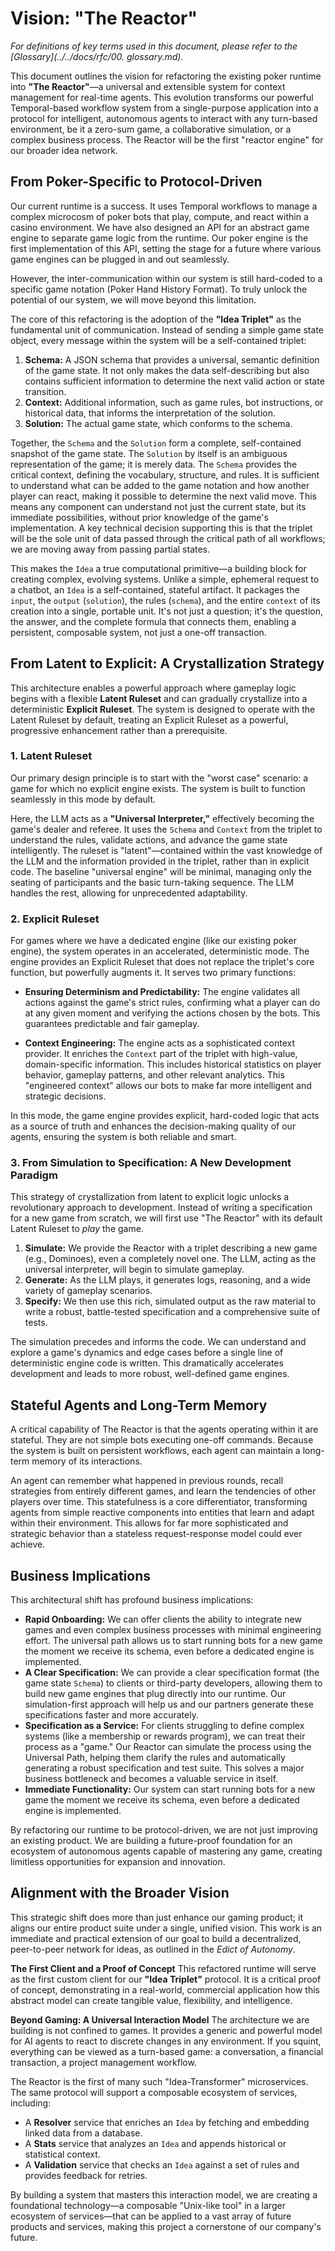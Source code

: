# Vision: "The Reactor"

_For definitions of key terms used in this document, please refer to the [Glossary](../../docs/rfc/00. glossary.md)._

This document outlines the vision for refactoring the existing poker runtime into **"The Reactor"**—a universal and extensible system for context management for real-time agents. This evolution transforms our powerful Temporal-based workflow system from a single-purpose application into a protocol for intelligent, autonomous agents to interact with any turn-based environment, be it a zero-sum game, a collaborative simulation, or a complex business process. The Reactor will be the first "reactor engine" for our broader idea network.

## From Poker-Specific to Protocol-Driven

Our current runtime is a success. It uses Temporal workflows to manage a complex microcosm of poker bots that play, compute, and react within a casino environment. We have also designed an API for an abstract game engine to separate game logic from the runtime. Our poker engine is the first implementation of this API, setting the stage for a future where various game engines can be plugged in and out seamlessly.

However, the inter-communication within our system is still hard-coded to a specific game notation (Poker Hand History Format). To truly unlock the potential of our system, we will move beyond this limitation.

The core of this refactoring is the adoption of the **"Idea Triplet"** as the fundamental unit of communication. Instead of sending a simple game state object, every message within the system will be a self-contained triplet:

1.  **Schema:** A JSON schema that provides a universal, semantic definition of the game state. It not only makes the data self-describing but also contains sufficient information to determine the next valid action or state transition.
2.  **Context:** Additional information, such as game rules, bot instructions, or historical data, that informs the interpretation of the solution.
3.  **Solution:** The actual game state, which conforms to the schema.

Together, the `Schema` and the `Solution` form a complete, self-contained snapshot of the game state. The `Solution` by itself is an ambiguous representation of the game; it is merely data. The `Schema` provides the critical context, defining the vocabulary, structure, and rules. It is sufficient to understand what can be added to the game notation and how another player can react, making it possible to determine the next valid move. This means any component can understand not just the current state, but its immediate possibilities, without prior knowledge of the game's implementation. A key technical decision supporting this is that the triplet will be the sole unit of data passed through the critical path of all workflows; we are moving away from passing partial states.

This makes the `Idea` a true computational primitive—a building block for creating complex, evolving systems. Unlike a simple, ephemeral request to a chatbot, an `Idea` is a self-contained, stateful artifact. It packages the `input`, the `output` (`solution`), the rules (`schema`), and the entire `context` of its creation into a single, portable unit. It's not just a question; it's the question, the answer, and the complete formula that connects them, enabling a persistent, composable system, not just a one-off transaction.

## From Latent to Explicit: A Crystallization Strategy

This architecture enables a powerful approach where gameplay logic begins with a flexible **Latent Ruleset** and can gradually crystallize into a deterministic **Explicit Ruleset**. The system is designed to operate with the Latent Ruleset by default, treating an Explicit Ruleset as a powerful, progressive enhancement rather than a prerequisite.

### 1. Latent Ruleset

Our primary design principle is to start with the "worst case" scenario: a game for which no explicit engine exists. The system is built to function seamlessly in this mode by default.

Here, the LLM acts as a **"Universal Interpreter,"** effectively becoming the game's dealer and referee. It uses the `Schema` and `Context` from the triplet to understand the rules, validate actions, and advance the game state intelligently. The ruleset is "latent"—contained within the vast knowledge of the LLM and the information provided in the triplet, rather than in explicit code. The baseline "universal engine" will be minimal, managing only the seating of participants and the basic turn-taking sequence. The LLM handles the rest, allowing for unprecedented adaptability.

### 2. Explicit Ruleset

For games where we have a dedicated engine (like our existing poker engine), the system operates in an accelerated, deterministic mode. The engine provides an Explicit Ruleset that does not replace the triplet's core function, but powerfully augments it. It serves two primary functions:

- **Ensuring Determinism and Predictability:** The engine validates all actions against the game's strict rules, confirming what a player can do at any given moment and verifying the actions chosen by the bots. This guarantees predictable and fair gameplay.

- **Context Engineering:** The engine acts as a sophisticated context provider. It enriches the `Context` part of the triplet with high-value, domain-specific information. This includes historical statistics on player behavior, gameplay patterns, and other relevant analytics. This "engineered context" allows our bots to make far more intelligent and strategic decisions.

In this mode, the game engine provides explicit, hard-coded logic that acts as a source of truth and enhances the decision-making quality of our agents, ensuring the system is both reliable and smart.

### 3. From Simulation to Specification: A New Development Paradigm

This strategy of crystallization from latent to explicit logic unlocks a revolutionary approach to development. Instead of writing a specification for a new game from scratch, we will first use "The Reactor" with its default Latent Ruleset to _play_ the game.

1.  **Simulate:** We provide the Reactor with a triplet describing a new game (e.g., Dominoes), even a completely novel one. The LLM, acting as the universal interpreter, will begin to simulate gameplay.
2.  **Generate:** As the LLM plays, it generates logs, reasoning, and a wide variety of gameplay scenarios.
3.  **Specify:** We then use this rich, simulated output as the raw material to write a robust, battle-tested specification and a comprehensive suite of tests.

The simulation precedes and informs the code. We can understand and explore a game's dynamics and edge cases before a single line of deterministic engine code is written. This dramatically accelerates development and leads to more robust, well-defined game engines.

## Stateful Agents and Long-Term Memory

A critical capability of The Reactor is that the agents operating within it are stateful. They are not simple bots executing one-off commands. Because the system is built on persistent workflows, each agent can maintain a long-term memory of its interactions.

An agent can remember what happened in previous rounds, recall strategies from entirely different games, and learn the tendencies of other players over time. This statefulness is a core differentiator, transforming agents from simple reactive components into entities that learn and adapt within their environment. This allows for far more sophisticated and strategic behavior than a stateless request-response model could ever achieve.

## Business Implications

This architectural shift has profound business implications:

- **Rapid Onboarding:** We can offer clients the ability to integrate new games and even complex business processes with minimal engineering effort. The universal path allows us to start running bots for a new game the moment we receive its schema, even before a dedicated engine is implemented.
- **A Clear Specification:** We can provide a clear specification format (the game state `Schema`) to clients or third-party developers, allowing them to build new game engines that plug directly into our runtime. Our simulation-first approach will help us and our partners generate these specifications faster and more accurately.
- **Specification as a Service:** For clients struggling to define complex systems (like a membership or rewards program), we can treat their process as a "game." Our Reactor can simulate the process using the Universal Path, helping them clarify the rules and automatically generating a robust specification and test suite. This solves a major business bottleneck and becomes a valuable service in itself.
- **Immediate Functionality:** Our system can start running bots for a new game the moment we receive its schema, even before a dedicated engine is implemented.

By refactoring our runtime to be protocol-driven, we are not just improving an existing product. We are building a future-proof foundation for an ecosystem of autonomous agents capable of mastering any game, creating limitless opportunities for expansion and innovation.

## Alignment with the Broader Vision

This strategic shift does more than just enhance our gaming product; it aligns our entire product suite under a single, unified vision. This work is an immediate and practical extension of our goal to build a decentralized, peer-to-peer network for ideas, as outlined in the _Edict of Autonomy_.

**The First Client and a Proof of Concept**
This refactored runtime will serve as the first custom client for our **"Idea Triplet"** protocol. It is a critical proof of concept, demonstrating in a real-world, commercial application how this abstract model can create tangible value, flexibility, and intelligence.

**Beyond Gaming: A Universal Interaction Model**
The architecture we are building is not confined to games. It provides a generic and powerful model for AI agents to react to discrete changes in any environment. If you squint, everything can be viewed as a turn-based game: a conversation, a financial transaction, a project management workflow.

The Reactor is the first of many such "Idea-Transformer" microservices. The same protocol will support a composable ecosystem of services, including:

- A **Resolver** service that enriches an `Idea` by fetching and embedding linked data from a database.
- A **Stats** service that analyzes an `Idea` and appends historical or statistical context.
- A **Validation** service that checks an `Idea` against a set of rules and provides feedback for retries.

By building a system that masters this interaction model, we are creating a foundational technology—a composable "Unix-like tool" in a larger ecosystem of services—that can be applied to a vast array of future products and services, making this project a cornerstone of our company's future.
